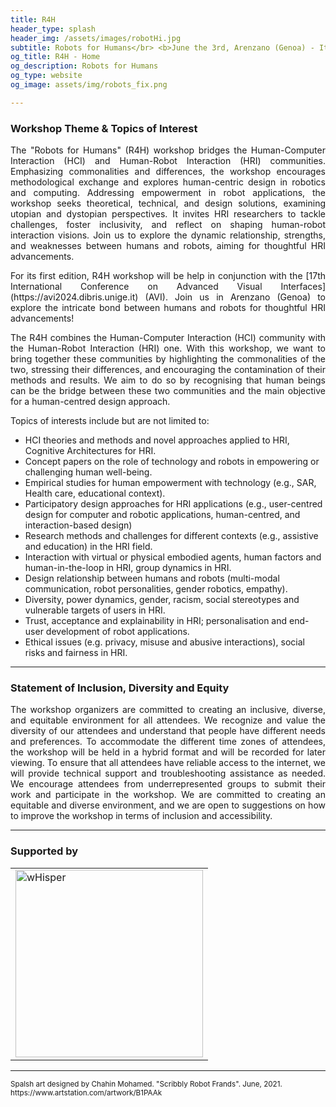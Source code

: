 ```yaml
---
title: R4H
header_type: splash
header_img: /assets/images/robotHi.jpg
subtitle: Robots for Humans</br> <b>June the 3rd, Arenzano (Genoa) - Italy</b>
og_title: R4H - Home
og_description: Robots for Humans
og_type: website
og_image: assets/img/robots_fix.png

---
```


### Workshop Theme & Topics of Interest

<p style="text-align: justify;">
The "Robots for Humans" (R4H) workshop bridges the Human-Computer Interaction (HCI) and Human-Robot Interaction (HRI) communities. Emphasizing commonalities and differences, the workshop encourages methodological exchange and explores human-centric design in robotics and computing. Addressing empowerment in robot applications, the workshop seeks theoretical, technical, and design solutions, examining utopian and dystopian perspectives. It invites HRI researchers to tackle challenges, foster inclusivity, and reflect on shaping human-robot interaction visions. Join us to explore the dynamic relationship, strengths, and weaknesses between humans and robots, aiming for thoughtful HRI advancements.
</p>

<p style="text-align: justify;">
For its first edition, R4H workshop will be help in conjunction with the [17th International Conference on Advanced Visual Interfaces](https://avi2024.dibris.unige.it) (AVI). Join us in Arenzano (Genoa) to explore the intricate bond between humans and robots for thoughtful HRI advancements!
</p>

<p style="text-align: justify;">
The R4H combines the Human-Computer Interaction (HCI) community with the Human-Robot Interaction (HRI) one. With this workshop, we want to bring together these communities by highlighting the commonalities of the two, stressing their differences, and encouraging the contamination of their methods and results. We aim to do so by recognising that human beings can be the bridge between these two communities and the main objective for a human-centred design approach. 
</p>

Topics of interests include but are not limited to:
* HCI theories and methods and novel approaches applied to HRI, Cognitive Architectures for HRI.
* Concept papers on the role of technology and robots in empowering or challenging human well-being.
* Empirical studies for human empowerment with technology (e.g., SAR, Health care, educational context).
* Participatory design approaches for HRI applications (e.g., user-centred design for computer and robotic applications, human-centred, and interaction-based design)
* Research methods and challenges for different contexts (e.g., assistive and education) in the HRI field.
* Interaction with virtual or physical embodied agents, human factors and human-in-the-loop in HRI, group dynamics in HRI.
* Design relationship between humans and robots (multi-modal communication, robot personalities, gender robotics, empathy).
* Diversity, power dynamics, gender, racism, social stereotypes and vulnerable targets of users in HRI.
* Trust, acceptance and explainability in HRI; personalisation and end-user development of robot applications.
* Ethical issues (e.g. privacy, misuse and abusive interactions), social risks and fairness in HRI.

---

### Statement of Inclusion, Diversity and Equity

<p style="text-align: justify;">
The workshop organizers are committed to creating an inclusive, diverse, and equitable environment for all attendees. We recognize and value the diversity of our attendees and understand that people have different needs and preferences. To accommodate the different time zones of attendees, the workshop will be held in a hybrid format and will be recorded for later viewing. To ensure that all attendees have reliable access to the internet, we will provide technical support and troubleshooting assistance as needed. We encourage attendees from underrepresented groups to submit their work and participate in the workshop. We are committed to creating an equitable and diverse environment, and we are open to suggestions on how to improve the workshop in terms of inclusion and accessibility.
</p>

---

### Supported by

<table>
  <tr>
    <!-- 
    <td> <img src="assets/img/genova_more.png" alt="Genova More" width="300"/> </td>
    <td> <img  src="assets/img/genova_logo.png" alt="Genova Logo" width="300"/> </td>
    -->
    <td> <img  src="assets/img/whisper.png" alt="wHisper" width="300"/> </td>
  </tr>
  <!--
  <tr>
    <td> <img src="assets/img/raise.png" alt="Raise" width="300"/> </td>
    <td> <img src="assets/img/coro.jpeg" alt="CoRo" width="300"/> </td>
    <td> <img src="assets/img/RAS.png" alt="IEEE RAS" width="300"/> </td>
  </tr>
  -->
</table>

---

<p class="card-text"><small class="text-muted">Spalsh art designed by Chahin Mohamed. "Scribbly Robot Frands". June, 2021. <a>https://www.artstation.com/artwork/B1PAAk</a></small></p>
